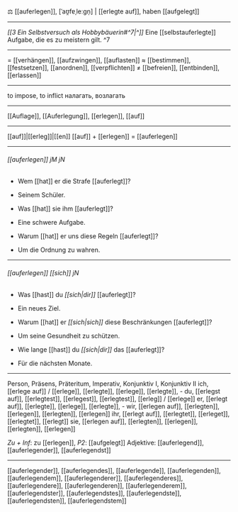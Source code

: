 ⚖️ [[auferlegen]], [ˈaʊ̯fɐˌleːɡn̩] | [[erlegte auf]], haben [[aufgelegt]]

---

_[[3  Ein Selbstversuch als Hobbybäuerin#^7|^]]_ Eine [[selbstauferlegte]] Aufgabe, die es zu meistern gilt. ^7

---

= [[verhängen]], [[aufzwingen]], [[auflasten]]
≈ [[bestimmen]], [[festsetzen]], [[anordnen]], [[verpflichten]]
≠ [[befreien]], [[entbinden]], [[erlassen]]

---

to impose, to inflict
налагать, возлагать

---

[[Auflage]], [[Auferlegung]], [[erlegen]], [[auf]]

---

[[auf]]|[[erleg]]|[[en]]
[[auf]] + [[erlegen]] = [[auferlegen]]

---

###### [[auferlegen]] jM jN

- Wem [[hat]] er die Strafe [[auferlegt]]?
- Seinem Schüler.

- Was [[hat]] sie ihm [[auferlegt]]?
- Eine schwere Aufgabe.

- Warum [[hat]] er uns diese Regeln [[auferlegt]]?
- Um die Ordnung zu wahren.

---

###### [[auferlegen]] _[[sich]]_ jN

- Was [[hast]] du _[[sich|dir]]_ [[auferlegt]]?
- Ein neues Ziel.

- Warum [[hat]] er _[[sich|sich]]_ diese Beschränkungen [[auferlegt]]?
- Um seine Gesundheit zu schützen.

- Wie lange [[hast]] du _[[sich|dir]]_ das [[auferlegt]]?
- Für die nächsten Monate.

---

Person, Präsens, Präteritum, Imperativ, Konjunktiv I, Konjunktiv II
ich, [[erlege auf]] / [[erlege]], [[erlegte]], [[erlege]], [[erlegte]], -
du, [[erlegst auf]], [[erlegtest]], [[erlegest]], [[erlegtest]], [[erleg]] / [[erlege]]
er, [[erlegt auf]], [[erlegte]], [[erlege]], [[erlegte]], -
wir, [[erlegen auf]], [[erlegten]], [[erlegen]], [[erlegten]], [[erlegen]]
ihr, [[erlegt auf]], [[erlegtet]], [[erleget]], [[erlegtet]], [[erlegt]]
sie, [[erlegen auf]], [[erlegten]], [[erlegen]], [[erlegten]], [[erlegen]]

_Zu + Inf_: zu [[erlegen]], _P2_: [[aufgelegt]]
Adjektive: [[auferlegend]], [[auferlegender]], [[auferlegendst]]

---

[[auferlegender]], [[auferlegendes]], [[auferlegende]], [[auferlegenden]], [[auferlegendem]], [[auferlegenderer]], [[auferlegenderes]], [[auferlegendere]], [[auferlegenderen]], [[auferlegenderem]], [[auferlegendster]], [[auferlegendstes]], [[auferlegendste]], [[auferlegendsten]], [[auferlegendstem]]
